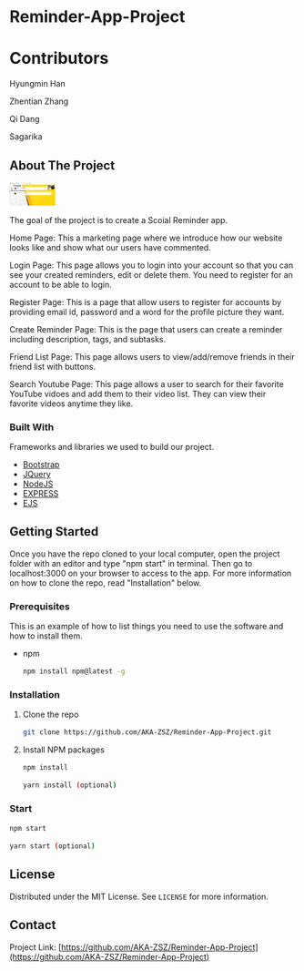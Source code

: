 # Reminder-App-Project

# Contributors


Hyungmin Han

Zhentian Zhang

Qi Dang

Sagarika



<!-- ABOUT THE PROJECT -->
## About The Project
<img src="./public/img/SocialReminder.png" alt="showcase" width="80">

The goal of the project is to create a Scoial Reminder app.

Home Page: This a marketing page where we introduce how our website looks like and show what our users have commented.  

Login Page: This page allows you to login into your account so that you can see your created reminders, edit or delete them. You need to register for an account to be able to login. 

Register Page: This is a page that allow users to register for accounts by providing email id, password and a word for the profile picture they want.

Create Reminder Page: This is the page that users can create a reminder including description, tags, and subtasks. 

Friend List Page: This page allows users to view/add/remove friends in their friend list with buttons.

Search Youtube Page: This page allows a user to search for their favorite YouTube vidoes and add them to their video list. 
                     They can view their favorite videos anytime they like.

### Built With

Frameworks and libraries we used to build our project. 

* [Bootstrap](https://getbootstrap.com)
* [JQuery](https://jquery.com)
* [NodeJS](https://nodejs.org/)
* [EXPRESS](https://expressjs.com/)
* [EJS](https://ejs.co/)


<!-- GETTING STARTED -->
## Getting Started

Once you have the repo cloned to your local computer, open the project folder with an editor and type "npm start" in terminal. 
Then go to localhost:3000 on your browser to access to the app. For more information on how to clone the repo, read "Installation"
below. 

### Prerequisites

This is an example of how to list things you need to use the software and how to install them.
* npm
  ```sh
  npm install npm@latest -g
  ```


### Installation

1. Clone the repo
   ```sh
   git clone https://github.com/AKA-ZSZ/Reminder-App-Project.git
   ```
2. Install NPM packages
   ```sh
   npm install
   ```
   ```sh
   yarn install (optional)
   ```
   
### Start
   ```sh
   npm start
   ```
   ```sh
   yarn start (optional)
   ```

<!-- LICENSE -->
## License

Distributed under the MIT License. See `LICENSE` for more information.


<!-- CONTACT -->
## Contact

Project Link: [https://github.com/AKA-ZSZ/Reminder-App-Project](https://github.com/AKA-ZSZ/Reminder-App-Project)


























